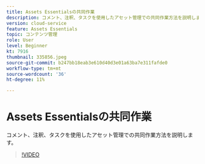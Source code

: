```yaml
---
title: Assets Essentialsの共同作業
description: コメント、注釈、タスクを使用したアセット管理での共同作業方法を説明します。
version: cloud-service
feature: Assets Essentials
topic: コンテンツ管理
role: User
level: Beginner
kt: 7916
thumbnail: 335856.jpeg
source-git-commit: b247bb18eab3e610d40d3e01a63ba7e311fafde0
workflow-type: tm+mt
source-wordcount: '36'
ht-degree: 11%

---
```



# Assets Essentialsの共同作業

コメント、注釈、タスクを使用したアセット管理での共同作業方法を説明します。

>[!VIDEO](https://video.tv.adobe.com/v/335856/?quality=12&learn=on)
